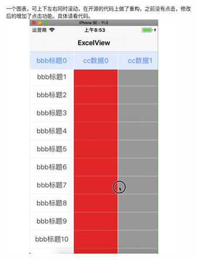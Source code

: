 一个图表，可上下左右同时滚动，在开源的代码上做了重构，之前没有点击，修改后的增加了点击功能。具体请看代码。
  ![image](https://github.com/dengfeng520/ExcelViewTouchDemo/blob/master/table.gif)

